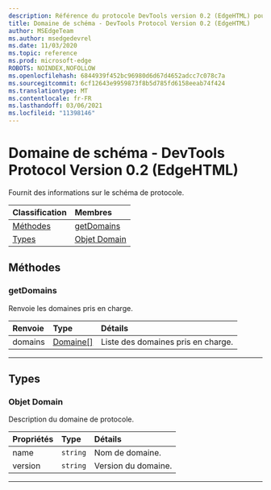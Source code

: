 ```yaml
---
description: Référence du protocole DevTools version 0.2 (EdgeHTML) pour le domaine de schéma. Fournit des informations sur le schéma de protocole.
title: Domaine de schéma - DevTools Protocol Version 0.2 (EdgeHTML)
author: MSEdgeTeam
ms.author: msedgedevrel
ms.date: 11/03/2020
ms.topic: reference
ms.prod: microsoft-edge
ROBOTS: NOINDEX,NOFOLLOW
ms.openlocfilehash: 6844939f452bc96980d6d67d4652adcc7c078c7a
ms.sourcegitcommit: 6cf12643e9959873f8b5d785fd6158eeab74f424
ms.translationtype: MT
ms.contentlocale: fr-FR
ms.lasthandoff: 03/06/2021
ms.locfileid: "11398146"
---
```

# <a name="schema-domain---devtools-protocol-version-02-edgehtml"></a>Domaine de schéma - DevTools Protocol Version 0.2 (EdgeHTML)  

Fournit des informations sur le schéma de protocole.  

| Classification | Membres |  
|:--- |:--- |  
| [Méthodes](#methods) | [getDomains](#getdomains) |  
| [Types](#types) | [Objet Domain](#domain) |  

## <a name="methods"></a>Méthodes  

### <a name="getdomains"></a>getDomains  

Renvoie les domaines pris en charge.  

| Renvoie | Type | Détails |  
|:--- |:--- |:--- |  
| domains | [Domaine[]](#domain) | Liste des domaines pris en charge. |  

---  

## <a name="types"></a>Types  

### <a name="domain-object"></a>Objet Domain  

<a name="domain"></a>  

Description du domaine de protocole.  

| Propriétés | Type | Détails |  
|:--- |:--- |:--- |  
| name | `string` | Nom de domaine. |  
| version | `string` | Version du domaine. |  

---  
